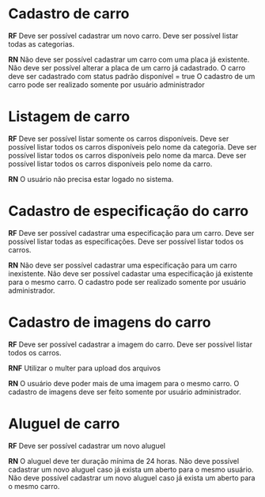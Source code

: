 # Cadastro de carro
**RF**
Deve ser possível cadastrar um novo carro.
Deve ser possível listar todas as categorias.

**RN**
Não deve ser possível cadastrar um carro com uma placa já existente.
Não deve ser possível alterar a placa de um carro já cadastrado.
O carro deve ser cadastrado com status padrão disponível = true
O cadastro de um carro pode ser realizado somente por usuário administrador

# Listagem de carro
**RF**
Deve ser possível listar somente os carros disponíveis.
Deve ser possível listar todos os carros disponíveis pelo nome da categoria.
Deve ser possível listar todos os carros disponíveis pelo nome da marca.
Deve ser possível listar todos os carros disponíveis pelo nome da carro.

**RN**
O usuário não precisa estar logado no sistema.


# Cadastro de especificação do carro
**RF**
Deve ser possível cadastrar uma especificação para um carro.
Deve ser possível listar todas as especificações.
Deve ser possível listar todos os carros.

**RN**
Não deve ser possível cadastrar uma especificação para um carro inexistente.
Não deve ser possível cadastar uma especificação já existente para o mesmo carro.
O cadastro pode ser realizado somente por usuário administrador.


# Cadastro de imagens do carro
**RF**
Deve ser possível cadastrar a imagem do carro.
Deve ser possível listar todos os carros.

**RNF**
Utilizar o multer para upload dos arquivos

**RN**
O usuário deve poder mais de uma imagem para o mesmo carro.
O cadastro de imagens deve ser feito somente por usuário administrador.


# Aluguel de carro
**RF**
Deve ser possível cadastrar um novo aluguel

**RN**
O aluguel deve ter duração mínima de 24 horas.
Não deve possível cadastrar um novo aluguel caso já exista um aberto para o mesmo usuário.
Não deve possível cadastrar um novo aluguel caso já exista um aberto para o mesmo carro.
